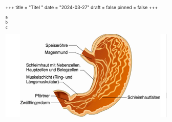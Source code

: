 +++
title = "Titel "
date = "2024-03-27"
draft = false
pinned = false
+++
<hallo> 

```
a
b
c
```

![](screenshot-2023-11-24-162610.png)